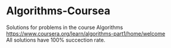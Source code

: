 # Algorithms-Coursea
Solutions for problems in the course Algorithms<br />
https://www.coursera.org/learn/algorithms-part1/home/welcome
<br />
All solutions have 100% succection rate.
